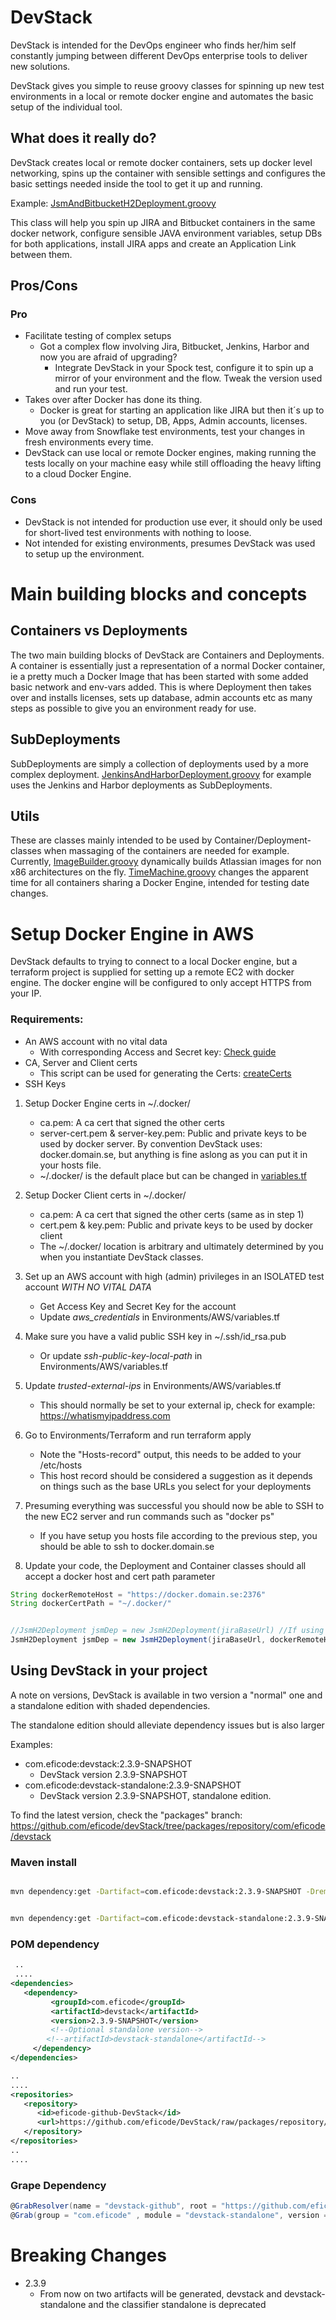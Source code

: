 # DevStack

DevStack is intended for the DevOps engineer who finds her/him self constantly jumping between different DevOps enterprise tools to deliver new solutions.

DevStack gives you simple to reuse groovy classes for spinning up new test environments in a local or remote docker engine and automates the basic setup of the individual tool.

## What does it really do?

DevStack creates local or remote docker containers, sets up docker level networking, spins up the container with sensible settings and configures the basic settings needed inside the tool to get it up and running.

Example: [JsmAndBitbucketH2Deployment.groovy](src%2Fmain%2Fgroovy%2Fcom%2Feficode%2Fdevstack%2Fdeployment%2Fimpl%2FJsmAndBitbucketH2Deployment.groovy)

This class will help you spin up JIRA and Bitbucket containers in the same docker network, configure sensible JAVA environment variables, setup DBs for both applications, install JIRA apps and create an Application Link between them.

## Pros/Cons

### Pro
* Facilitate testing of complex setups
  * Got a complex flow involving Jira, Bitbucket, Jenkins, Harbor and now you are afraid of upgrading?
    * Integrate DevStack in your Spock test, configure it to spin up a mirror of your environment and the flow. Tweak the version used and run your test.
* Takes over after Docker has done its thing.
  * Docker is great for starting an application like JIRA but then it´s up to you (or DevStack) to setup, DB, Apps, Admin accounts, licenses.
* Move away from Snowflake test environments, test your changes in fresh environments every time.
* DevStack can use local or remote Docker engines, making running the tests locally on your machine easy while still offloading the heavy lifting to a cloud Docker Engine. 

### Cons
* DevStack is not intended for production use ever, it should only be used for short-lived test environments with nothing to loose.
* Not intended for existing environments, presumes DevStack was used to setup up the environment. 

# Main building blocks and concepts

## Containers vs Deployments

The two main building blocks of DevStack are Containers and Deployments. A container is essentially just a representation of a normal Docker container, ie a pretty much a Docker Image that has been started with some added basic network and env-vars added. This is where Deployment then takes over and installs licenses, sets up database, admin accounts etc as many steps as possible to give you an environment ready for use.

## SubDeployments
SubDeployments are simply a collection of deployments used by a more complex deployment. [JenkinsAndHarborDeployment.groovy](src%2Fmain%2Fgroovy%2Fcom%2Feficode%2Fdevstack%2Fdeployment%2Fimpl%2FJenkinsAndHarborDeployment.groovy) for example uses the Jenkins and Harbor deployments as SubDeployments. 

## Utils

These are classes mainly intended to be used by Container/Deployment-classes when massaging of the containers are needed for example. 
Currently, [ImageBuilder.groovy](src%2Fmain%2Fgroovy%2Fcom%2Feficode%2Fdevstack%2Futil%2FImageBuilder.groovy) dynamically builds Atlassian images for non x86 architectures on the fly.
[TimeMachine.groovy](src%2Fmain%2Fgroovy%2Fcom%2Feficode%2Fdevstack%2Futil%2FTimeMachine.groovy) changes the apparent time for all
containers sharing a Docker Engine, intended for testing date changes.

# Setup Docker Engine in AWS

DevStack defaults to trying to connect to a local Docker engine, but a terraform project is supplied for setting up a remote EC2 with docker engine. The docker engine will be configured to only accept HTTPS from your IP.  

### Requirements:
 * An AWS account with no vital data
   * With corresponding Access and Secret key: [Check guide](https://docs.aws.amazon.com/IAM/latest/UserGuide/id_credentials_access-keys.html#Using_CreateAccessKey)
 * CA, Server and Client certs 
   * This script can be used for generating the Certs: [createCerts](https://gist.github.com/farthinder/9df3019e2e01cdd167dd02abf7d5f903)
 * SSH Keys

1. Setup Docker Engine certs in ~/.docker/
    * ca.pem: A ca cert that signed the other certs
    * server-cert.pem & server-key.pem: Public and private keys to be used by docker server. By convention DevStack uses: docker.domain.se, but anything is fine aslong as you can put it in your hosts file.
    * ~/.docker/ is the default place but can be changed in [variables.tf](Environments%2FAWS%2Fvariables.tf)

2. Setup Docker Client certs in ~/.docker/
   * ca.pem: A ca cert that signed the other certs (same as in step 1)
   * cert.pem & key.pem: Public and private keys to be used by docker client
   * The ~/.docker/ location is arbitrary and ultimately determined by you when you instantiate DevStack classes.  

3. Set up an AWS account with high (admin) privileges in an ISOLATED test account *WITH NO VITAL DATA*
    * Get Access Key and Secret Key for the account
    * Update *aws_credentials* in Environments/AWS/variables.tf

4. Make sure you have a valid public SSH key in ~/.ssh/id_rsa.pub
    * Or update *ssh-public-key-local-path* in Environments/AWS/variables.tf

5. Update *trusted-external-ips* in Environments/AWS/variables.tf
    * This should normally be set to your external ip, check for example: https://whatismyipaddress.com

6. Go to Environments/Terraform and run terraform apply
    * Note the "Hosts-record" output, this needs to be added to your /etc/hosts
    * This host record should be considered a suggestion as it depends on things such as the base URLs you select for your deployments
7. Presuming everything was successful you should now be able to SSH to the new EC2 server and run commands such as "docker ps"
   * If you have setup you hosts file according to the previous step, you should be able to ssh to docker.domain.se
8. Update your code, the Deployment and Container classes should all accept a docker host and cert path parameter
```groovy
String dockerRemoteHost = "https://docker.domain.se:2376"
String dockerCertPath = "~/.docker/"


//JsmH2Deployment jsmDep = new JsmH2Deployment(jiraBaseUrl) //If using a local docker engine
JsmH2Deployment jsmDep = new JsmH2Deployment(jiraBaseUrl, dockerRemoteHost, dockerCertPath) //If using a remote docker Engine

```


## Using DevStack in your project

A note on versions, DevStack is available in two version a "normal" one and a standalone edition with shaded dependencies.

The standalone edition should alleviate dependency issues but is also larger

Examples:
 * com.eficode:devstack:2.3.9-SNAPSHOT
   * DevStack version 2.3.9-SNAPSHOT
 * com.eficode:devstack-standalone:2.3.9-SNAPSHOT
   * DevStack version 2.3.9-SNAPSHOT, standalone edition.

To find the latest version, check the "packages" branch: https://github.com/eficode/devStack/tree/packages/repository/com/eficode/devstack


### Maven install

```bash

mvn dependency:get -Dartifact=com.eficode:devstack:2.3.9-SNAPSHOT -DremoteRepositories=https://github.com/eficode/DevStack/raw/packages/repository/


mvn dependency:get -Dartifact=com.eficode:devstack-standalone:2.3.9-SNAPSHOT -DremoteRepositories=https://github.com/eficode/DevStack/raw/packages/repository/

```


### POM dependency 

```xml
 ..
 .... 
<dependencies>
   <dependency>
         <groupId>com.eficode</groupId>
         <artifactId>devstack</artifactId>
         <version>2.3.9-SNAPSHOT</version>
         <!--Optional standalone version-->
        <!--artifactId>devstack-standalone</artifactId-->
     </dependency>
</dependencies>

..
....
<repositories>
   <repository>
      <id>eficode-github-DevStack</id>
      <url>https://github.com/eficode/DevStack/raw/packages/repository/</url>
   </repository>
</repositories>
..
....
```

### Grape Dependency
```groovy
@GrabResolver(name = "devstack-github", root = "https://github.com/eficode/devstack/raw/packages/repository/")
@Grab(group = "com.eficode" , module = "devstack-standalone", version = "2.3.9-SNAPSHOT")
```


# Breaking Changes

* 2.3.9
  * From now on two artifacts will be generated, devstack and devstack-standalone and the classifier standalone is deprecated